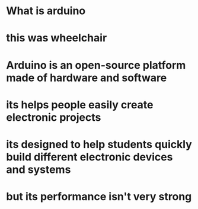 # What is arduino
# this was wheelchair
# Arduino is an open-source platform made of hardware and software
# its helps people easily create electronic projects
# its  designed to help students quickly build different electronic devices and systems
# but its performance isn't very strong
